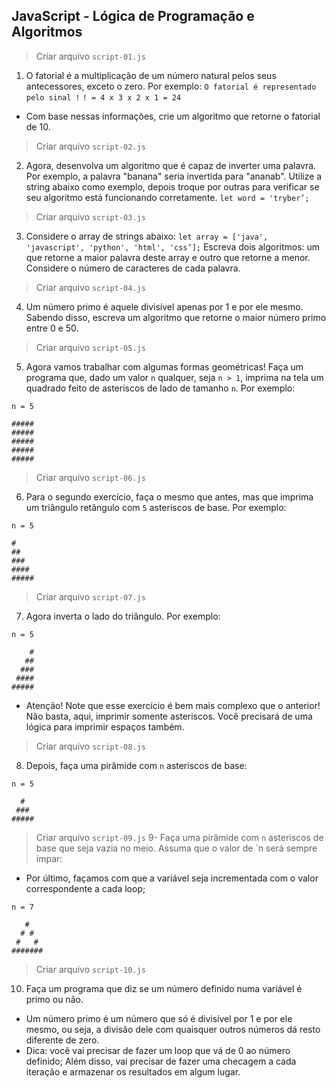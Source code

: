 ## JavaScript - Lógica de Programação e Algoritmos


> Criar arquivo `script-01.js`
1. O fatorial é a multiplicação de um número natural pelos seus antecessores, exceto o zero. Por exemplo:
`O fatorial é representado pelo sinal !`
`! = 4 x 3 x 2 x 1 = 24`
- Com base nessas informações, crie um algoritmo que retorne o fatorial de 10.

> Criar arquivo `script-02.js`
2. Agora, desenvolva um algoritmo que é capaz de inverter uma palavra. Por exemplo, a palavra "banana" seria invertida para "ananab". Utilize a string abaixo como exemplo, depois troque por outras para verificar se seu algoritmo está funcionando corretamente.
`let word = 'tryber’;`

> Criar arquivo `script-03.js`
3. Considere o array de strings abaixo:
`let array = ['java', 'javascript', 'python', 'html', 'css’];`
Escreva dois algoritmos: um que retorne a maior palavra deste array e outro que retorne a menor. Considere o número de caracteres de cada palavra.

> Criar arquivo `script-04.js`
4. Um número primo é aquele divisível apenas por 1 e por ele mesmo. Sabendo disso, escreva um algoritmo que retorne o maior número primo entre 0 e 50.

> Criar arquivo `script-05.js`
5. Agora vamos trabalhar com algumas formas geométricas! Faça um programa que, dado um valor `n` qualquer, seja `n > 1`, imprima na tela um quadrado feito de asteriscos de lado de tamanho `n`. Por exemplo:

```
n = 5

#####
#####
#####
#####
#####
```

> Criar arquivo `script-06.js`
6. Para o segundo exercício, faça o mesmo que antes, mas que imprima um triângulo retângulo com `5` asteriscos de base. Por exemplo:

```
n = 5

#
##
###
####
#####
```


> Criar arquivo `script-07.js`
7. Agora inverta o lado do triângulo. Por exemplo:

```
n = 5

    #
   ##
  ###
 ####
#####
```

- Atenção! Note que esse exercício é bem mais complexo que o anterior! Não basta, aqui, imprimir somente asteriscos. Você precisará de uma lógica para imprimir espaços também.

> Criar arquivo `script-08.js`
8. Depois, faça uma pirâmide com `n` asteriscos de base:

```
n = 5

  #  
 ### 
##### 
```


> Criar arquivo `script-09.js`
9- Faça uma pirâmide com `n` asteriscos de base que seja vazia no meio. Assuma que o valor de `n será sempre ímpar:

* Por último, façamos com que a variável seja incrementada com o valor correspondente a cada loop;

```
n = 7

   #
  # #
 #   #
#######
```

> Criar arquivo `script-10.js`
10. Faça um programa que diz se um número definido numa variável é primo ou não.
* Um número primo é um número que só é divisível por 1 e por ele mesmo, ou seja, a divisão dele com quaisquer outros números dá resto diferente de zero.
* Dica: você vai precisar de fazer um loop que vá de 0 ao número definido; Além disso, vai precisar de fazer uma checagem a cada iteração e armazenar os resultados em algum lugar.
